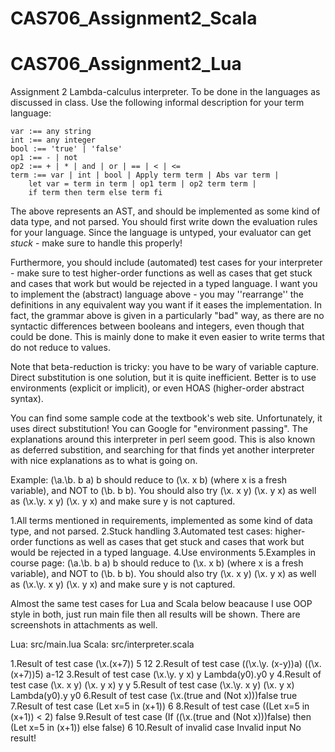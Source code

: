 # CAS706_Assignment2_Scala

# CAS706_Assignment2_Lua

Assignment 2
Lambda-calculus interpreter. To be done in the languages as discussed in class. 
Use the following informal description for your term language:

    var :== any string
    int :== any integer
    bool :== 'true' | 'false'
    op1 :== - | not
    op2 :== + | * | and | or | == | < | <=
    term :== var | int | bool | Apply term term | Abs var term |
        let var = term in term | op1 term | op2 term term |
        if term then term else term fi
The above represents an AST, and should be implemented as some kind of data type, and not parsed.
You should first write down the evaluation rules for your language. Since the language is untyped, your evaluator can get *stuck* - make sure to handle this properly!

Furthermore, you should include (automated) test cases for your interpreter - make sure to test higher-order functions as well as cases that get stuck and cases that work but would be rejected in a typed language. I want you to implement the (abstract) language above - you may ''rearrange'' the definitions in any equivalent way you want if it eases the implementation. In fact, the grammar above is given in a particularly "bad" way, as there are no syntactic differences between booleans and integers, even though that could be done. This is mainly done to make it even easier to write terms that do not reduce to values.

Note that beta-reduction is tricky: you have to be wary of variable capture. Direct substitution is one solution, but it is quite inefficient. Better is to use environments (explicit or implicit), or even HOAS (higher-order abstract syntax).

You can find some sample code at the textbook's web site. Unfortunately, it uses direct substitution! You can Google for "environment passing". The explanations around this interpreter in perl seem good. This is also known as deferred substition, and searching for that finds yet another interpreter with nice explanations as to what is going on.

Example: (\a.\b. b a) b should reduce to (\x. x b) (where x is a fresh variable), and NOT to (\b. b b). You should also try (\x. x y) (\x. y x) as well as (\x.\y. x y) (\x. y x) and make sure y is not captured.

1.All terms mentioned in requirements, implemented as some kind of data type, and not parsed.
2.Stuck handling
3.Automated test cases: higher-order functions as well as cases that get stuck and cases that work but would be rejected in a typed language.
4.Use environments 
5.Examples in course page: (\a.\b. b a) b should reduce to (\x. x b) (where x is a fresh variable), and NOT to (\b. b b). You should also try (\x. x y) (\x. y x) as well as (\x.\y. x y) (\x. y x) and make sure y is not captured.

Almost the same test cases for Lua and Scala below beacause I use OOP style in both, just run main file then all results will be shown. There are screenshots in attachments as well.

Lua: src/main.lua
Scala: src/interpreter.scala

1.Result of test case (\x.(x+7)) 5
12
2.Result of test case ((\x.\y. (x-y))a) ((\x.(x+7))5)
a-12
3.Result of test case (\x.\y. y x) y
Lambda(y0).y0 y
4.Result of test case (\x. x y) (\x. y x)
y y
5.Result of test case (\x.\y. x y) (\x. y x)
Lambda(y0).y y0
6.Result of test case (\x.(true and (Not x)))false
true
7.Result of test case (Let x=5 in (x+1))
6
8.Result of test case ((Let x=5 in (x+1)) < 2)
false
9.Result of test case (If ((\x.(true and (Not x)))false) then (Let x=5 in (x+1)) else false)
6
10.Result of invalid case
Invalid input
No result!
